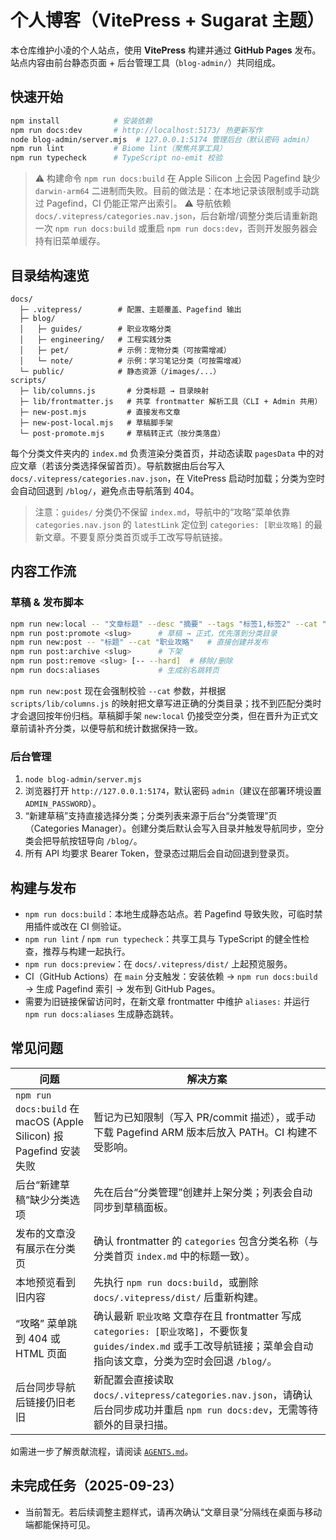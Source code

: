 # 个人博客（VitePress + Sugarat 主题）

本仓库维护小凌的个人站点，使用 **VitePress** 构建并通过 **GitHub Pages** 发布。站点内容由前台静态页面 + 后台管理工具（`blog-admin/`）共同组成。

## 快速开始

```bash
npm install            # 安装依赖
npm run docs:dev       # http://localhost:5173/ 热更新写作
node blog-admin/server.mjs  # 127.0.0.1:5174 管理后台（默认密码 admin）
npm run lint           # Biome lint（聚焦共享工具）
npm run typecheck      # TypeScript no-emit 校验
```

> ⚠️ 构建命令 `npm run docs:build` 在 Apple Silicon 上会因 Pagefind 缺少 `darwin-arm64` 二进制而失败。目前的做法是：在本地记录该限制或手动跳过 Pagefind，CI 仍能正常产出索引。
> ⚠️ 导航依赖 `docs/.vitepress/categories.nav.json`，后台新增/调整分类后请重新跑一次 `npm run docs:build` 或重启 `npm run docs:dev`，否则开发服务器会持有旧菜单缓存。

## 目录结构速览

```
docs/
  ├─ .vitepress/        # 配置、主题覆盖、Pagefind 输出
  ├─ blog/
  │   ├─ guides/        # 职业攻略分类
  │   ├─ engineering/   # 工程实践分类
  │   ├─ pet/           # 示例：宠物分类（可按需增减）
  │   └─ note/          # 示例：学习笔记分类（可按需增减）
  └─ public/            # 静态资源（/images/...）
scripts/
  ├─ lib/columns.js       # 分类标题 → 目录映射
  ├─ lib/frontmatter.js   # 共享 frontmatter 解析工具（CLI + Admin 共用）
  ├─ new-post.mjs         # 直接发布文章
  ├─ new-post-local.mjs   # 草稿脚手架
  └─ post-promote.mjs     # 草稿转正式（按分类落盘）
```

每个分类文件夹内的 `index.md` 负责渲染分类首页，并动态读取 `pagesData` 中的对应文章（若该分类选择保留首页）。导航数据由后台写入 `docs/.vitepress/categories.nav.json`，在 VitePress 启动时加载；分类为空时会自动回退到 `/blog/`，避免点击导航落到 404。
> 注意：`guides/` 分类仍不保留 `index.md`，导航中的“攻略”菜单依靠 `categories.nav.json` 的 `latestLink` 定位到 `categories: [职业攻略]` 的最新文章。不要复原分类首页或手工改写导航链接。

## 内容工作流

### 草稿 & 发布脚本

```bash
npm run new:local -- "文章标题" --desc "摘要" --tags "标签1,标签2" --cat "工程实践"
npm run post:promote <slug>      # 草稿 → 正式，优先落到分类目录
npm run new:post -- "标题" --cat "职业攻略"   # 直接创建并发布
npm run post:archive <slug>      # 下架
npm run post:remove <slug> [-- --hard]  # 移除/删除
npm run docs:aliases             # 生成别名跳转页
```

`npm run new:post` 现在会强制校验 `--cat` 参数，并根据 `scripts/lib/columns.js` 的映射把文章写进正确的分类目录；找不到匹配分类时才会退回按年份归档。草稿脚手架 `new:local` 仍接受空分类，但在晋升为正式文章前请补齐分类，以便导航和统计数据保持一致。

### 后台管理

1. `node blog-admin/server.mjs`
2. 浏览器打开 `http://127.0.0.1:5174`，默认密码 `admin`（建议在部署环境设置 `ADMIN_PASSWORD`）。
3. “新建草稿”支持直接选择分类；分类列表来源于后台“分类管理”页（Categories Manager）。创建分类后默认会写入目录并触发导航同步，空分类会把导航按钮导向 `/blog/`。
4. 所有 API 均要求 Bearer Token，登录态过期后会自动回退到登录页。

## 构建与发布

- `npm run docs:build`：本地生成静态站点。若 Pagefind 导致失败，可临时禁用插件或改在 CI 侧验证。
- `npm run lint` / `npm run typecheck`：共享工具与 TypeScript 的健全性检查，推荐与构建一起执行。
- `npm run docs:preview`：在 `docs/.vitepress/dist/` 上起预览服务。
- CI（GitHub Actions）在 `main` 分支触发：安装依赖 → `npm run docs:build` → 生成 Pagefind 索引 → 发布到 GitHub Pages。
- 需要为旧链接保留访问时，在新文章 frontmatter 中维护 `aliases:` 并运行 `npm run docs:aliases` 生成静态跳转。

## 常见问题

| 问题 | 解决方案 |
| --- | --- |
| `npm run docs:build` 在 macOS (Apple Silicon) 报 Pagefind 安装失败 | 暂记为已知限制（写入 PR/commit 描述），或手动下载 Pagefind ARM 版本后放入 PATH。CI 构建不受影响。 |
| 后台“新建草稿”缺少分类选项 | 先在后台“分类管理”创建并上架分类；列表会自动同步到草稿面板。 |
| 发布的文章没有展示在分类页 | 确认 frontmatter 的 `categories` 包含分类名称（与分类首页 `index.md` 中的标题一致）。 |
| 本地预览看到旧内容 | 先执行 `npm run docs:build`，或删除 `docs/.vitepress/dist/` 后重新构建。 |
| “攻略” 菜单跳到 404 或 HTML 页面 | 确认最新 `职业攻略` 文章存在且 frontmatter 写成 `categories: [职业攻略]`，不要恢复 `guides/index.md` 或手工改导航链接；菜单会自动指向该文章，分类为空时会回退 `/blog/`。 |
| 后台同步导航后链接仍旧老旧 | 新配置会直接读取 `docs/.vitepress/categories.nav.json`，请确认后台同步成功并重启 `npm run docs:dev`，无需等待额外的目录扫描。 |

如需进一步了解贡献流程，请阅读 [`AGENTS.md`](./AGENTS.md)。

## 未完成任务（2025-09-23）

- 当前暂无。若后续调整主题样式，请再次确认“文章目录”分隔线在桌面与移动端都能保持可见。
